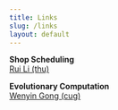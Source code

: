 ```yaml
---
title: Links
slug: /links
layout: default
---
```


<p>
<b>Shop Scheduling</b>
<br/>
<a href="https://cuglirui.github.io/index.html">Rui Li (thu)</a>
</p>

<p>
<b>Evolutionary Computation</b>
<br/>
<a href="https://wewnyin.github.io/wenyingong/">Wenyin Gong (cug)</a>
</p>